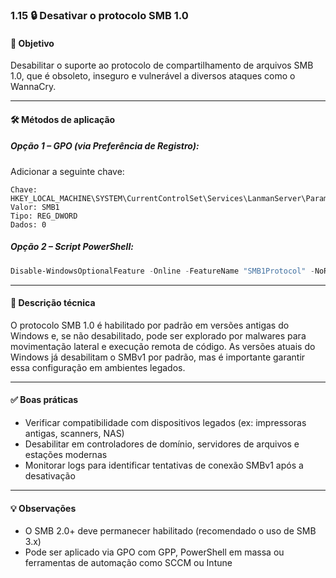 ### 1.15 🔒 Desativar o protocolo SMB 1.0

#### 🎯 Objetivo
Desabilitar o suporte ao protocolo de compartilhamento de arquivos SMB 1.0, que é obsoleto, inseguro e vulnerável a diversos ataques como o WannaCry.

---

#### 🛠️ Métodos de aplicação

##### Opção 1 – GPO (via Preferência de Registro):
Adicionar a seguinte chave:

```
Chave: HKEY_LOCAL_MACHINE\SYSTEM\CurrentControlSet\Services\LanmanServer\Parameters
Valor: SMB1
Tipo: REG_DWORD
Dados: 0
```

##### Opção 2 – Script PowerShell:
```powershell
Disable-WindowsOptionalFeature -Online -FeatureName "SMB1Protocol" -NoRestart
```

---

#### 📝 Descrição técnica
O protocolo SMB 1.0 é habilitado por padrão em versões antigas do Windows e, se não desabilitado, pode ser explorado por malwares para movimentação lateral e execução remota de código. As versões atuais do Windows já desabilitam o SMBv1 por padrão, mas é importante garantir essa configuração em ambientes legados.

---

#### ✅ Boas práticas
- Verificar compatibilidade com dispositivos legados (ex: impressoras antigas, scanners, NAS)
- Desabilitar em controladores de domínio, servidores de arquivos e estações modernas
- Monitorar logs para identificar tentativas de conexão SMBv1 após a desativação

---

#### 💡 Observações
- O SMB 2.0+ deve permanecer habilitado (recomendado o uso de SMB 3.x)
- Pode ser aplicado via GPO com GPP, PowerShell em massa ou ferramentas de automação como SCCM ou Intune